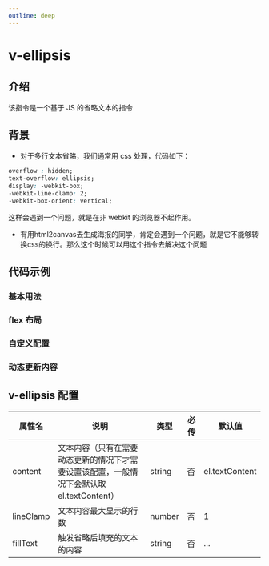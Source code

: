 ```yaml
---
outline: deep
---
```


# v-ellipsis

## 介绍

该指令是一个基于 JS 的省略文本的指令

## 背景

- 对于多行文本省略，我们通常用 css 处理，代码如下：

```css
overflow : hidden;
text-overflow: ellipsis;
display: -webkit-box;
-webkit-line-clamp: 2;
-webkit-box-orient: vertical;
```
这样会遇到一个问题，就是在非 webkit 的浏览器不起作用。

- 有用html2canvas去生成海报的同学，肯定会遇到一个问题，就是它不能够转换css的换行。那么这个时候可以用这个指令去解决这个问题

## 代码示例

### 基本用法

<demo src="./demos/ellipsis/basic.vue" ></demo>

### flex 布局

<demo src="./demos/ellipsis/flex.vue" ></demo>

### 自定义配置

<demo src="./demos/ellipsis/custom.vue" ></demo>


### 动态更新内容

<demo src="./demos/ellipsis/dynamic.vue" ></demo>


## v-ellipsis 配置

| 属性名    | 说明   | 类型   | 必传   | 默认值  |
| ---- | ---- | ------ |  ------- |  ------- |
| content | 文本内容（只有在需要动态更新的情况下才需要设置该配置，一般情况下会默认取 el.textContent） | string |  否 |  el.textContent |
| lineClamp | 文本内容最大显示的行数 | number |  否 |  1 |
| fillText | 触发省略后填充的文本的内容 | string |  否 |  ... |
